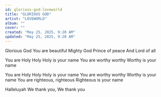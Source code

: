 ```yaml
---
id: glorious-god-loveworld
title: "GLORIOUS GOD"
artist: "LOVEWORLD"
album: ""
cover: ""
created: "May 25, 2025, 9:20 AM"
updated: "May 25, 2025, 9:20 AM"
---
```


Glorious God
You are beautiful
Mighty God
Prince of peace
And Lord of all

You are Holy Holy
Holy is your name
You are worthy worthy
Worthy is your name

You are Holy Holy
Holy is your name
You are worthy worthy
Worthy is your name
You are righteous, righteous
Righteous is your name

 Halleluyah
We thank you,
We thank you